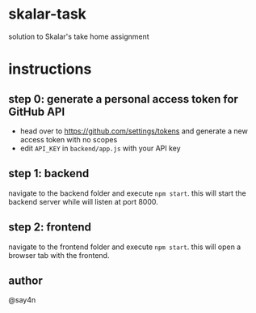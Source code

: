# skalar-task
solution to Skalar's take home assignment

# instructions

## step 0: generate a personal access token for GitHub API

- head over to https://github.com/settings/tokens and generate a new access token with no scopes
- edit `API_KEY` in `backend/app.js` with your API key

## step 1: backend

navigate to the backend folder and execute `npm start`.
this will start the backend server while will listen at port 8000.

## step 2: frontend

navigate to the frontend folder and execute `npm start`.
this will open a browser tab with the frontend.

## author

@say4n

